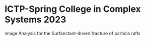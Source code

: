 # ICTP-Spring College in Complex Systems 2023
Image Analysis for the Surfanctant-driven fracture of particle rafts
